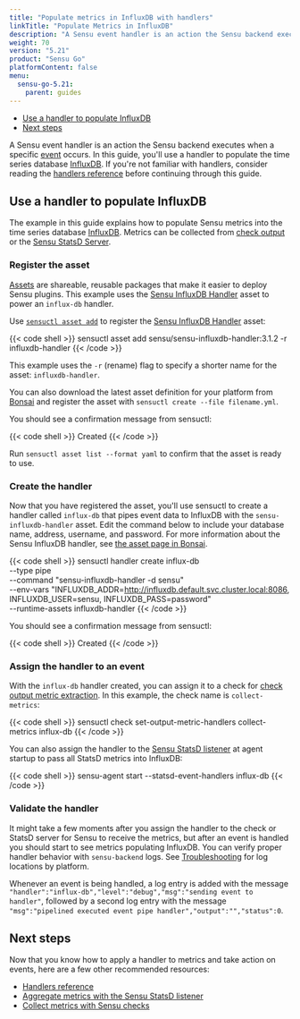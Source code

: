 ```yaml
---
title: "Populate metrics in InfluxDB with handlers"
linkTitle: "Populate Metrics in InfluxDB"
description: "A Sensu event handler is an action the Sensu backend executes when a specific event occurs. This guide helps you use an event handler to populate Sensu metrics into the time series database InfluxDB."
weight: 70
version: "5.21"
product: "Sensu Go"
platformContent: false
menu:
  sensu-go-5.21:
    parent: guides
---
```


- [Use a handler to populate InfluxDB](#use-a-handler-to-populate-influxdb)
- [Next steps](#next-steps)

A Sensu event handler is an action the Sensu backend executes when a specific [event][1] occurs.
In this guide, you'll use a handler to populate the time series database [InfluxDB][2].
If you're not familiar with handlers, consider reading the [handlers reference][9] before continuing through this guide.

## Use a handler to populate InfluxDB

The example in this guide explains how to populate Sensu metrics into the time series database [InfluxDB][2].
Metrics can be collected from [check output][10] or the [Sensu StatsD Server][3].

### Register the asset

[Assets][12] are shareable, reusable packages that make it easier to deploy Sensu plugins.
This example uses the [Sensu InfluxDB Handler][13] asset to power an `influx-db` handler.

Use [`sensuctl asset add`][5] to register the [Sensu InfluxDB Handler][13] asset:

{{< code shell >}}
sensuctl asset add sensu/sensu-influxdb-handler:3.1.2 -r influxdb-handler
{{< /code >}}

This example uses the `-r` (rename) flag to specify a shorter name for the asset: `influxdb-handler`.

You can also download the latest asset definition for your platform from [Bonsai][13] and register the asset with `sensuctl create --file filename.yml`.

You should see a confirmation message from sensuctl:

{{< code shell >}}
Created
{{< /code >}}

Run `sensuctl asset list --format yaml` to confirm that the asset is ready to use.

### Create the handler

Now that you have registered the asset, you'll use sensuctl to create a handler called `influx-db` that pipes event data to InfluxDB with the `sensu-influxdb-handler` asset.
Edit the command below to include your database name, address, username, and password.
For more information about the Sensu InfluxDB handler, see [the asset page in Bonsai][13].

{{< code shell >}}
sensuctl handler create influx-db \
--type pipe \
--command "sensu-influxdb-handler -d sensu" \
--env-vars "INFLUXDB_ADDR=http://influxdb.default.svc.cluster.local:8086, INFLUXDB_USER=sensu, INFLUXDB_PASS=password" \
--runtime-assets influxdb-handler
{{< /code >}}

You should see a confirmation message from sensuctl:

{{< code shell >}}
Created
{{< /code >}}

### Assign the handler to an event

With the `influx-db` handler created, you can assign it to a check for [check output metric extraction][10]. 
In this example, the check name is `collect-metrics`:

{{< code shell >}}
sensuctl check set-output-metric-handlers collect-metrics influx-db
{{< /code >}}

You can also assign the handler to the [Sensu StatsD listener][3] at agent startup to pass all StatsD metrics into InfluxDB:

{{< code shell >}}
sensu-agent start --statsd-event-handlers influx-db
{{< /code >}}

### Validate the handler

It might take a few moments after you assign the handler to the check or StatsD server for Sensu to receive the metrics, but after an event is handled you should start to see metrics populating InfluxDB.
You can verify proper handler behavior with `sensu-backend` logs.
See [Troubleshooting][8] for log locations by platform.

Whenever an event is being handled, a log entry is added with the message `"handler":"influx-db","level":"debug","msg":"sending event to handler"`,
followed by a second log entry with the message `"msg":"pipelined executed event pipe
handler","output":"","status":0`.

## Next steps

Now that you know how to apply a handler to metrics and take action on events, here are a few other recommended resources:

* [Handlers reference][9]
* [Aggregate metrics with the Sensu StatsD listener][3]
* [Collect metrics with Sensu checks][10]

[1]: ../../reference/events/
[2]: https://github.com/influxdata/influxdb
[3]: ../aggregate-metrics-statsd/
[4]: https://github.com/sensu/sensu-influxdb-handler#installation
[5]: ../../sensuctl/reference/#install-asset-definitions
[8]: ../troubleshooting/
[9]: ../../reference/handlers/
[10]: ../extract-metrics-with-checks/
[11]: https://github.com/sensu/sensu-influxdb-handler/releases
[12]: ../../reference/assets/
[13]: https://bonsai.sensu.io/assets/sensu/sensu-influxdb-handler
